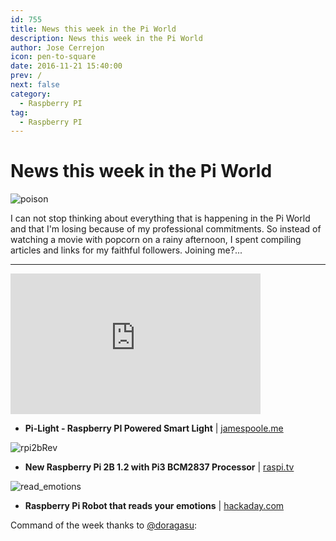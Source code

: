 ```yaml
---
id: 755
title: News this week in the Pi World
description: News this week in the Pi World
author: Jose Cerrejon
icon: pen-to-square
date: 2016-11-21 15:40:00
prev: /
next: false
category:
  - Raspberry PI
tag:
  - Raspberry PI
---
```


# News this week in the Pi World

![poison](/images/2016/11/poison.png)

I can not stop thinking about everything that is happening in the Pi World and that I'm losing because of my professional commitments. So instead of watching a movie with popcorn on a rainy afternoon, I spent compiling articles and links for my faithful followers. Joining me?...

- - -
<iframe width="400" height="225" src="https://www.youtube.com/embed/Aatp5gCskvk?rel=0" frameborder="0" allowfullscreen></iframe>

* **Pi-Light - Raspberry PI Powered Smart Light** | [jamespoole.me](http://jamespoole.me/2016/10/11/pilight-raspberry-pi-powered-smart-light/)

![rpi2bRev](/images/2016/11/rpi2bRev.jpg)

* **New Raspberry Pi 2B 1.2 with Pi3 BCM2837 Processor** | [raspi.tv](http://raspi.tv/2016/new-raspberry-pi-2b-1-2-with-pi3-bcm2837-processor)

![read_emotions](/images/2016/11/read_emotions.png)

* **Raspberry Pi Robot that reads your emotions** | [hackaday.com](http://hackaday.com/2016/11/17/raspberry-pi-robot-that-reads-your-emotions/)

Command of the week thanks to [@doragasu](https://twitter.com/doragasu/):


